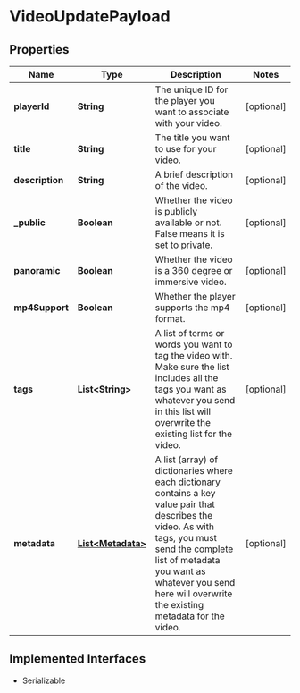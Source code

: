 

# VideoUpdatePayload

## Properties

Name | Type | Description | Notes
------------ | ------------- | ------------- | -------------
**playerId** | **String** | The unique ID for the player you want to associate with your video. |  [optional]
**title** | **String** | The title you want to use for your video. |  [optional]
**description** | **String** | A brief description of the video. |  [optional]
**_public** | **Boolean** | Whether the video is publicly available or not. False means it is set to private. |  [optional]
**panoramic** | **Boolean** | Whether the video is a 360 degree or immersive video. |  [optional]
**mp4Support** | **Boolean** | Whether the player supports the mp4 format. |  [optional]
**tags** | **List&lt;String&gt;** | A list of terms or words you want to tag the video with. Make sure the list includes all the tags you want as whatever you send in this list will overwrite the existing list for the video. |  [optional]
**metadata** | [**List&lt;Metadata&gt;**](Metadata.md) | A list (array) of dictionaries where each dictionary contains a key value pair that describes the video. As with tags, you must send the complete list of metadata you want as whatever you send here will overwrite the existing metadata for the video. |  [optional]


## Implemented Interfaces

* Serializable


